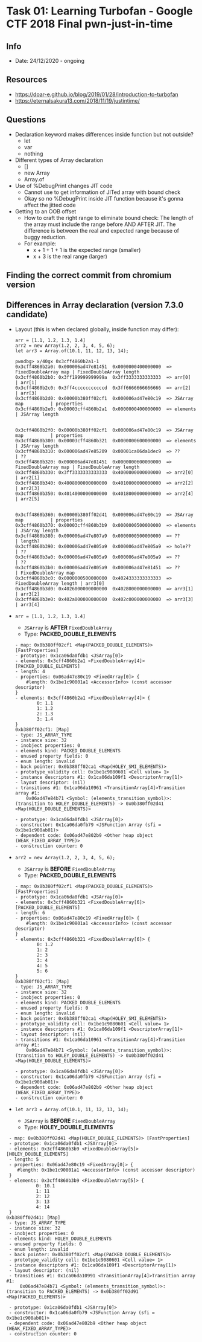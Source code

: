# Task 01: Learning Turbofan - Google CTF 2018 Final pwn-just-in-time

## Info

* Date: 24/12/2020 - ongoing

## Resources

* https://doar-e.github.io/blog/2019/01/28/introduction-to-turbofan
* https://eternalsakura13.com/2018/11/19/justintime/

## Questions

* Declaration keyword makes differences inside function but not outside?
	- let
	- var
	- nothing
* Different types of Array declaration
	- []
	- new Array
	- Array.of
* Use of %DebugPrint changes JIT code
	- Cannot use to get information of JITed array with bound check
	- Okay so no %DebugPrint inside JIT function because it's gonna affect the jitted code
* Getting to an OOB offset
	- How to craft the right range to eliminate bound check: The length of the array must include the range before AND AFTER JIT. The difference is between the real and expected range because of buggy reduction.
	- For example:
		- x + 1 + 1 + 1 is the expected range (smaller)
		- x + 3 is the real range (larger)

## Finding the correct commit from chromium version

## Differences in Array declaration (version 7.3.0 candidate)

* Layout (this is when declared globally, inside function may differ): 
	```
	arr = [1.1, 1.2, 1.3, 1.4]
	arr2 = new Array(1.2, 2, 3, 4, 5, 6);
	let arr3 = Array.of(10.1, 11, 12, 13, 14);

	pwndbg> x/40gx 0x3cff4860b2a1-1
	0x3cff4860b2a0:	0x000006ad47e81451	0x0000000400000000	=> FixedDoubleArray map | FixedDoubleArray length
	0x3cff4860b2b0:	0x3ff199999999999a	0x3ff3333333333333	=> arr[0] 				| arr[1]
	0x3cff4860b2c0:	0x3ff4cccccccccccd	0x3ff6666666666666	=> arr[2]				| arr[3]
	0x3cff4860b2d0:	0x00000b380ff02cf1	0x000006ad47e80c19  => JSArray map 			| properties
	0x3cff4860b2e0:	0x00003cff4860b2a1	0x0000000400000000	=> elements				| JSArray length


	0x3cff4860b2f0:	0x00000b380ff02cf1	0x000006ad47e80c19	=> JSArray map			| properties
	0x3cff4860b300:	0x00003cff4860b321	0x0000000600000000	=> elements				| JSArray length
	0x3cff4860b310:	0x000006ad47e85209	0x00001ca06da1dec9	=> ??					| ??
	0x3cff4860b320:	0x000006ad47e81451	0x0000000600000000	=> FixedDoubleArray map	| FixedDoubleArray length
	0x3cff4860b330:	0x3ff3333333333333	0x4000000000000000	=> arr2[0]				| arr2[1]
	0x3cff4860b340:	0x4008000000000000	0x4010000000000000	=> arr2[2]				| arr2[3]
	0x3cff4860b350:	0x4014000000000000	0x4018000000000000	=> arr2[4]				| arr2[5]


	0x3cff4860b360:	0x00000b380ff02d41	0x000006ad47e80c19	=> JSArray map			| properties
	0x3cff4860b370:	0x00003cff4860b3b9	0x0000000500000000	=> elements				| JSArray length
	0x3cff4860b380:	0x000006ad47e807a9	0x0000000500000000	=> ??					| length?
	0x3cff4860b390:	0x000006ad47e805a9	0x000006ad47e805a9	=> hole??				| ??
	0x3cff4860b3a0:	0x000006ad47e805a9	0x000006ad47e805a9	=> ??					| ??
	0x3cff4860b3b0:	0x000006ad47e805a9	0x000006ad47e81451	=> ??					| FixedDoubleArray map
	0x3cff4860b3c0:	0x0000000500000000	0x4024333333333333	=> FixedDoubleArray length | arr3[0]
	0x3cff4860b3d0:	0x4026000000000000	0x4028000000000000	=> arr3[1]				| arr3[2]
	0x3cff4860b3e0:	0x402a000000000000	0x402c000000000000	=> arr3[3]				| arr3[4]
	```

* `arr = [1.1, 1.2, 1.3, 1.4]`
	- `JSArray` is **AFTER** `FixedDoubleArray`
	- Type: **PACKED_DOUBLE_ELEMENTS**
	```DebugPrint: 0x3cff4860b2d1: [JSArray]
	- map: 0x0b380ff02cf1 <Map(PACKED_DOUBLE_ELEMENTS)> [FastProperties]
	- prototype: 0x1ca06da0fdb1 <JSArray[0]>
	- elements: 0x3cff4860b2a1 <FixedDoubleArray[4]> [PACKED_DOUBLE_ELEMENTS]
	- length: 4
	- properties: 0x06ad47e80c19 <FixedArray[0]> {
		#length: 0x1be1c90801a1 <AccessorInfo> (const accessor descriptor)
	}
	- elements: 0x3cff4860b2a1 <FixedDoubleArray[4]> {
			0: 1.1
			1: 1.2
			2: 1.3
			3: 1.4
	}
	0xb380ff02cf1: [Map]
	- type: JS_ARRAY_TYPE
	- instance size: 32
	- inobject properties: 0
	- elements kind: PACKED_DOUBLE_ELEMENTS
	- unused property fields: 0
	- enum length: invalid
	- back pointer: 0x0b380ff02ca1 <Map(HOLEY_SMI_ELEMENTS)>
	- prototype_validity cell: 0x1be1c9080601 <Cell value= 1>
	- instance descriptors #1: 0x1ca06da109f1 <DescriptorArray[1]>
	- layout descriptor: (nil)
	- transitions #1: 0x1ca06da10961 <TransitionArray[4]>Transition array #1:
		0x06ad47e84b71 <Symbol: (elements_transition_symbol)>: (transition to HOLEY_DOUBLE_ELEMENTS) -> 0x0b380ff02d41 <Map(HOLEY_DOUBLE_ELEMENTS)>

	- prototype: 0x1ca06da0fdb1 <JSArray[0]>
	- constructor: 0x1ca06da0fb79 <JSFunction Array (sfi = 0x1be1c908ab01)>
	- dependent code: 0x06ad47e802b9 <Other heap object (WEAK_FIXED_ARRAY_TYPE)>
	- construction counter: 0
	```
* `arr2 = new Array(1.2, 2, 3, 4, 5, 6);`
	- `JSArray` is **BEFORE** `FixedDoubleArray`
	- Type: **PACKED_DOUBLE_ELEMENTS**
	```DebugPrint: 0x3cff4860b2f1: [JSArray]
	- map: 0x0b380ff02cf1 <Map(PACKED_DOUBLE_ELEMENTS)> [FastProperties]
	- prototype: 0x1ca06da0fdb1 <JSArray[0]>
	- elements: 0x3cff4860b321 <FixedDoubleArray[6]> [PACKED_DOUBLE_ELEMENTS]
	- length: 6
	- properties: 0x06ad47e80c19 <FixedArray[0]> {
		#length: 0x1be1c90801a1 <AccessorInfo> (const accessor descriptor)
	}
	- elements: 0x3cff4860b321 <FixedDoubleArray[6]> {
			0: 1.2
			1: 2
			2: 3
			3: 4
			4: 5
			5: 6
	}
	0xb380ff02cf1: [Map]
	- type: JS_ARRAY_TYPE
	- instance size: 32
	- inobject properties: 0
	- elements kind: PACKED_DOUBLE_ELEMENTS
	- unused property fields: 0
	- enum length: invalid
	- back pointer: 0x0b380ff02ca1 <Map(HOLEY_SMI_ELEMENTS)>
	- prototype_validity cell: 0x1be1c9080601 <Cell value= 1>
	- instance descriptors #1: 0x1ca06da109f1 <DescriptorArray[1]>
	- layout descriptor: (nil)
	- transitions #1: 0x1ca06da10961 <TransitionArray[4]>Transition array #1:
		0x06ad47e84b71 <Symbol: (elements_transition_symbol)>: (transition to HOLEY_DOUBLE_ELEMENTS) -> 0x0b380ff02d41 <Map(HOLEY_DOUBLE_ELEMENTS)>

	- prototype: 0x1ca06da0fdb1 <JSArray[0]>
	- constructor: 0x1ca06da0fb79 <JSFunction Array (sfi = 0x1be1c908ab01)>
	- dependent code: 0x06ad47e802b9 <Other heap object (WEAK_FIXED_ARRAY_TYPE)>
	- construction counter: 0
	```
* `let arr3 = Array.of(10.1, 11, 12, 13, 14);`
	- `JSArray` is **BEFORE** `FixedDoubleArray`
	- Type: **HOLEY_DOUBLE_ELEMENTS**
```DebugPrint: 0x3cff4860b361: [JSArray]
 - map: 0x0b380ff02d41 <Map(HOLEY_DOUBLE_ELEMENTS)> [FastProperties]
 - prototype: 0x1ca06da0fdb1 <JSArray[0]>
 - elements: 0x3cff4860b3b9 <FixedDoubleArray[5]> [HOLEY_DOUBLE_ELEMENTS]
 - length: 5
 - properties: 0x06ad47e80c19 <FixedArray[0]> {
    #length: 0x1be1c90801a1 <AccessorInfo> (const accessor descriptor)
 }
 - elements: 0x3cff4860b3b9 <FixedDoubleArray[5]> {
           0: 10.1
           1: 11
           2: 12
           3: 13
           4: 14
 }
0xb380ff02d41: [Map]
 - type: JS_ARRAY_TYPE
 - instance size: 32
 - inobject properties: 0
 - elements kind: HOLEY_DOUBLE_ELEMENTS
 - unused property fields: 0
 - enum length: invalid
 - back pointer: 0x0b380ff02cf1 <Map(PACKED_DOUBLE_ELEMENTS)>
 - prototype_validity cell: 0x1be1c9080601 <Cell value= 1>
 - instance descriptors #1: 0x1ca06da109f1 <DescriptorArray[1]>
 - layout descriptor: (nil)
 - transitions #1: 0x1ca06da10991 <TransitionArray[4]>Transition array #1:
     0x06ad47e84b71 <Symbol: (elements_transition_symbol)>: (transition to PACKED_ELEMENTS) -> 0x0b380ff02d91 <Map(PACKED_ELEMENTS)>

 - prototype: 0x1ca06da0fdb1 <JSArray[0]>
 - constructor: 0x1ca06da0fb79 <JSFunction Array (sfi = 0x1be1c908ab01)>
 - dependent code: 0x06ad47e802b9 <Other heap object (WEAK_FIXED_ARRAY_TYPE)>
 - construction counter: 0
```